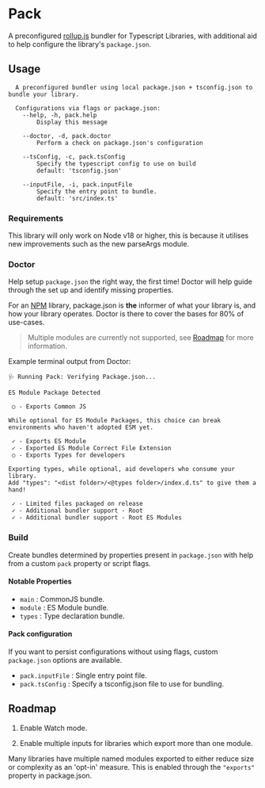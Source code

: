 # Pack

A preconfigured [rollup.js]() bundler for Typescript Libraries, with additional aid to help configure the library's `package.json`.

## Usage

```
  A preconfigured bundler using local package.json + tsconfig.json to bundle your library.

  Configurations via flags or package.json:
    --help, -h, pack.help
        Display this message

    --doctor, -d, pack.doctor
        Perform a check on package.json's configuration

    --tsConfig, -c, pack.tsConfig
        Specify the typescript config to use on build
        default: 'tsconfig.json'

    --inputFile, -i, pack.inputFile
        Specify the entry point to bundle.
        default: 'src/index.ts'
```

### Requirements

This library will only work on Node v18 or higher, this is because it utilises new improvements such as the new parseArgs module.

### Doctor

Help setup `package.json` the right way, the first time! Doctor will help guide through the set up and identify missing properties.

For an [NPM]() library, package.json is **the** informer of what your library is, and how your library operates. Doctor is there to cover the bases for 80% of use-cases.

> Multiple modules are currently not supported, see [Roadmap](#roadmap) for more information.

Example terminal output from Doctor:

```
🩺 Running Pack: Verifying Package.json...

ES Module Package Detected

 ○ - Exports Common JS

While optional for ES Module Packages, this choice can break environments who haven't adopted ESM yet.

 ✓ - Exports ES Module
 ✓ - Exported ES Module Correct File Extension
 ○ - Exports Types for developers

Exporting types, while optional, aid developers who consume your library.
Add "types": "<dist folder>/<@types folder>/index.d.ts" to give them a hand!

 ✓ - Limited files packaged on release
 ✓ - Additional bundler support - Root
 ✓ - Additional bundler support - Root ES Modules
```

### Build

Create bundles determined by properties present in `package.json` with help from a custom `pack` property or script flags.

#### Notable Properties

- `main` : CommonJS bundle.
- `module` : ES Module bundle.
- `types` : Type declaration bundle.

#### Pack configuration

If you want to persist configurations without using flags, custom `package.json` options are available.

- `pack.inputFile` : Single entry point file.
- `pack.tsConfig` : Specify a tsconfig.json file to use for bundling.

## Roadmap

1. Enable Watch mode.

2. Enable multiple inputs for libraries which export more than one module.

Many libraries have multiple named modules exported to either reduce size or complexity as an 'opt-in' measure. This is enabled through the `"exports"` property in package.json.
